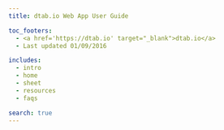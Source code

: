 ```yaml
---
title: dtab.io Web App User Guide

toc_footers:
  - <a href='https://dtab.io' target="_blank">dtab.io</a>
  - Last updated 01/09/2016

includes:
  - intro
  - home
  - sheet
  - resources
  - faqs

search: true
---
```


